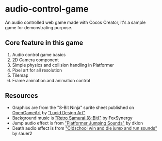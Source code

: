 # audio-control-game

An audio controlled web game made with Cocos Creator, it's a sample game for demonstrating purpose.

## Core feature in this game

1. Audio control game basics
2. 2D Camera component
3. Simple physics and collision handling in Platformer
4. Pixel art for all resolution
5. Tilemap
6. Frame animation and animation control

## Resources

- Graphics are from the "8-Bit Ninja" sprite sheet published on [OpenGameArt](http://opengameart.org/content/8-bit-ninja-0) by ["Lucid Design Art"](luciddesignart.tk)
- Background music is ["Retro Samurai (8-Bit)"](http://opengameart.org/content/retro-samurai-8-bit) by FoxSynergy
- Jump audio effect is from ["Platformer Jumping Sounds"](http://opengameart.org/content/platformer-jumping-sounds) by dklon
- Death audio effect is from ["Oldschool win and die jump and run sounds"](http://opengameart.org/content/oldschool-win-and-die-jump-and-run-sounds) by sauer2